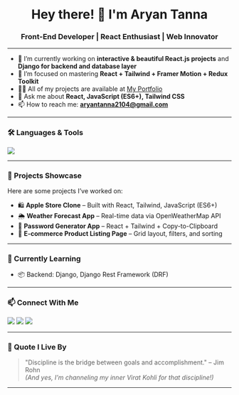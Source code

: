 <h1 align="center">Hey there! 👋 I'm Aryan Tanna</h1>
<h3 align="center">Front-End Developer | React Enthusiast | Web Innovator</h3>

---

- 🔭 I’m currently working on **interactive & beautiful React.js projects** and **Django for backend and database layer**
- 🌱 I’m focused on mastering **React + Tailwind + Framer Motion + Redux Toolkit**
- 👨‍💻 All of my projects are available at [My Portfolio]([https://my-portfolio-rho-bay-52.vercel.app/])
- 💬 Ask me about **React, JavaScript (ES6+), Tailwind CSS**
- 📫 How to reach me: **aryantanna2104@gmail.com**

---

### 🛠️ Languages & Tools

<p align="left">
  <img src="https://skillicons.dev/icons?i=react,js,tailwind,html,css,vite,redux,git,python,django,java,nodejs,express,mongodb" />
</p>

---

### 🚀 Projects Showcase

Here are some projects I’ve worked on:

- 🛍️ **Apple Store Clone** – Built with React, Tailwind, JavaScript (ES6+)  
- 🌦️ **Weather Forecast App** – Real-time data via OpenWeatherMap API  
- 🧪 **Password Generator App** – React + Tailwind + Copy-to-Clipboard  
- 🛒 **E-commerce Product Listing Page** – Grid layout, filters, and sorting

---

### 📌 Currently Learning

- 📦 Backend: Django, Django Rest Framework (DRF)

---

### 📫 Connect With Me

<p align="left">
  <a href="mailto:aryantanna2104@gmail.com"><img src="https://img.shields.io/badge/Gmail-D14836?style=for-the-badge&logo=gmail&logoColor=white" /></a>
  <a href="https://www.linkedin.com/in/aryan-tanna"><img src="https://img.shields.io/badge/LinkedIn-0A66C2?style=for-the-badge&logo=linkedin&logoColor=white" /></a>
  <a href="https://github.com/levi2104"><img src="https://img.shields.io/badge/GitHub-000000?style=for-the-badge&logo=github&logoColor=white" /></a>
</p>

---

### 🧠 Quote I Live By

> "Discipline is the bridge between goals and accomplishment." – Jim Rohn  
> _(And yes, I’m channeling my inner Virat Kohli for that discipline!)_

---

<!--
**aryantanna/aryantanna** is a ✨ special ✨ repository because its `README.md` appears on your GitHub profile.
-->

